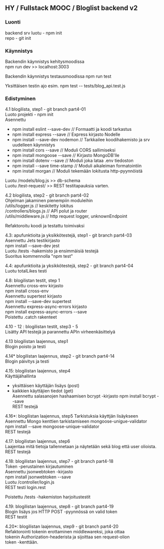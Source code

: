 
## HY / Fullstack MOOC / Bloglist backend v2

### Luonti  

backend srv luotu - npm init  
repo - git init  

### Käynnistys  
Backendin käynnistys kehitysmoodissa  
npm run dev >> localhost:3003  

Backendin käynnistys testausmoodissa 
npm run test  

Yksittäisen testin ajo esim.
npm test -- tests/blog_api.test.js  


### Edistyminen

4.1 blogilista, step1  - git branch part4-01  
Luoto projekti - npm init  
Asennettu  
- npm install eslint --save-dev // Formaatti ja koodi tarkastus 
- npm install express --save  // Express kirjasto Nodelle
- npm install --save-dev nodemon  // Tarkkailee koodihakemisto ja srv uudelleen käynnistys
- npm install cors --save // Moduli CORS sallimiseksi 
- npm install mongoose --save  // Kirjasto MongoDB'lle  
- npm install dotenv --save // Moduli joka lataa .env tiedoston  
- npm install --save time-stamp // Moduli aikaleiman formatointiin   
- npm install morgan // Moduli tekemään lokitusta http-pyynnöistä   

Luotu /models/blog.js >> db-schema    
Luotu /test-request/ >> REST testitapauksia varten.  

4.2 blogilista, step2  - git branch part4-02  
Ohjelman jakaminen pienempiin moduleihin  
/utils/logger.js  // keskitetty lokitus  
/controllers/blogs.js // API polut ja router  
/utils/middleware.js  // http request logger, unknownEndpoint  

Refaktoroitu koodi ja testattu toimivaksi  

4.3: apufunktioita ja yksikkötestejä, step1  - git branch part4-03  
Asennettu Jets testikirjasto  
npm install --save-dev jest  
Luotu /tests -hakemisto ja ensimmäisiä testejä  
Suoritus kommennolla "npm test"  

4.4: apufunktioita ja yksikkötestejä, step2  - git branch part4-04   
Luotu totalLikes testi  

4.8: blogilistan testit, step 1  
Asennettu cross-env kirjasto  
npm install cross-env  
Asennettu supertest kirjasto  
npm install --save-dev supertest  
Asennettu express-async-errors kirjasto  
npm install express-async-errors --save   
Poistettu .catch rakenteet  

4.10 - 12 : blogilistan testit, step3 - 5  
Lisätty API testejä ja parannettu APIn virheenkäsittelyä  

4.13 blogilistan laajennus, step1  
Blogin poisto ja testi  

4.14* blogilistan laajennus, step2  - git branch part4-14  
Blogin päivitys ja testi  

4.15: blogilistan laajennus, step4  
Käyttäjähallinta  
- yksittäisen käyttäjän lisäys (post)  
- kaikkien käyttäjien tiedot (get)  
Asennettu salasanojen hashaamisen bcrypt -kirjasto
npm install bcrypt --save   
REST testejä    

4.16*: blogilistan laajennus, step5
Tarkistuksia käyttjän lisäykseen  
Asennettu Mongo kenttien tarkistamiseen mongoose-unigue-validator  
npm install --save mongoose-unique-validator  
REST testejä  

4.17: blogilistan laajennus, step6  
Laajentaa mitä tietoja tallennetaan ja näytetään sekä blog että user olioista.  
REST testejä  

4.18: blogilistan laajennus, step7  - git branch part4-18  
Token -perustainen kirjautuminen  
Asennettu jsonwebtoken -kirjasto  
npm install jsonwebtoken --save  
Luotu /controller/login.js  
REST testi login.rest  

Poistettu /tests -hakemiston harjoitustestit  

4.19: blogilistan laajennus, step8  - git branch part4-19  
Blogin lisäys jos HTTP POST -pyynnössä on valid token  
REST testit  

4.20*: blogilistan laajennus, step9  - git branch part4-20  
Refaktorointi tokenin erottaminen middlewareksi, joka ottaa  
tokenin Authorization-headerista ja sijoittaa sen request-olion  
token -kenttään.  























